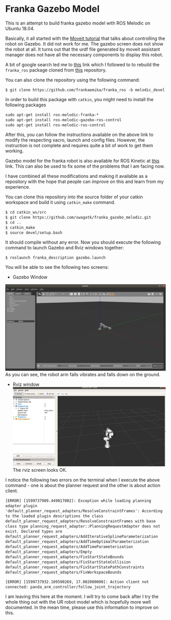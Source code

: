 # Franka Gazebo Model
This is an attempt to build franka gazebo model with ROS Melodic on
Ubuntu 18.04. 

Basically, it all started with the [Moveit
tutorial](https://ros-planning.github.io/moveit_tutorials/doc/setup_assistant/setup_assistant_tutorial.html)
that talks about controlling the robot on Gazebo. It did not work for
me. The gazebo screen does not show the robot at all. It turns out
that the urdf file generated by moveit assistant manager does not have
all the necessary components to display this robot. 

A bit of google search led me to [this](https://erdalpekel.de/?p=55)
link which I followed to  to rebuild the `franka_ros` package cloned
from
[this](https://github.com/frankaemika/franka_ros/tree/melodic-devel)
repository.

You can also clone the repository using the following command:

```
$ git clone https://github.com/frankaemika/franka_ros -b melodic_devel
```
In order to build this package with `catkin`, you might need to
install the following packages

```
sudo apt-get install ros-melodic-franka-*
sudo apt-get install ros-melodic-gazebo-ros-control
sudo apt-get install ros-melodic-ros-control
```

After this, you can follow the instructions available on the above
link to modify the respecting xacro, launch and config files. However,
     the instruction is not complete and requires quite a bit of work
     to get them working.

Gazebo model for the franka robot is also available for ROS Kinetic at
[this](https://github.com/mkrizmancic/franka_gazebo) link.  This can
also be used to fix some of the problems that I am facing now. 

I have combined all these modifications and making it available as a
repository with the hope that people can improve on this and learn
from my experience. 

You can clone this repository into the source folder of your catkin
workspace and build it using `catkin_make` command. 

```
$ cd catkin_ws/src
$ git clone https://github.com/swagatk/franka_gazebo_melodic.git
$ cd ..
$ catkin_make
$ source devel/setup.bash
```
It should compile without any error.
Now you should execute the following command to launch Gazebo and Rviz
windows together:

```
$ roslaunch franka_description gazebo.launch
```
You will be able to see the following two screens:

* Gazebo Window

![Gazebo Screenshot](./image/gazebo_screen.png)
As you can see, the robot arm falls vibrates and falls down on the
  ground.
 
 * Rviz window
![Rviz Screenshot](./image/rviz_screen.png)
  The rviz screen looks OK. 

I notice the following two errors on the terminal when I execute the
above command - one is about the planner request and the other is
about action client. 

```
[ERROR] [1599737909.449017002]: Exception while loading planning adapter plugin 'default_planner_request_adapters/ResolveConstraintFrames': According to the loaded plugin descriptions the class default_planner_request_adapters/ResolveConstraintFrames with base class type planning_request_adapter::PlanningRequestAdapter does not exist. Declared types are  default_planner_request_adapters/AddIterativeSplineParameterization default_planner_request_adapters/AddTimeOptimalParameterization default_planner_request_adapters/AddTimeParameterization default_planner_request_adapters/Empty default_planner_request_adapters/FixStartStateBounds default_planner_request_adapters/FixStartStateCollision default_planner_request_adapters/FixStartStatePathConstraints default_planner_request_adapters/FixWorkspaceBounds
```
```
[ERROR] [1599737932.109590269, 17.002000000]: Action client not connected: panda_arm_controller/follow_joint_trajectory
```

I am leaving this here at the moment. I will try to come back after I
try the whole thing out with the UR robot model which is hopefully
more well documented. In the mean time, please use this information to
improve on this.




